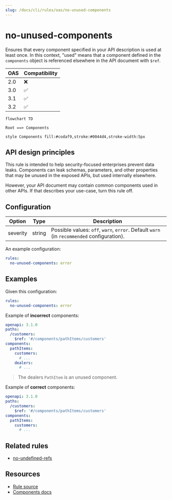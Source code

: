 ```yaml
---
slug: /docs/cli/rules/oas/no-unused-components
---
```


# no-unused-components

Ensures that every component specified in your API description is used at least once.
In this context, "used" means that a component defined in the `components` object is referenced elsewhere in the API document with `$ref`.

| OAS | Compatibility |
| --- | ------------- |
| 2.0 | ❌            |
| 3.0 | ✅            |
| 3.1 | ✅            |
| 3.2 | ✅            |

```mermaid
flowchart TD

Root ==> Components

style Components fill:#codaf9,stroke:#0044d4,stroke-width:5px
```

## API design principles

This rule is intended to help security-focused enterprises prevent data leaks. Components can leak schemas, parameters, and other properties that may be unused in the exposed APIs, but used internally elsewhere.

However, your API document may contain common components used in other APIs.
If that describes your use-case, turn this rule off.

## Configuration

| Option   | Type   | Description                                                                               |
| -------- | ------ | ----------------------------------------------------------------------------------------- |
| severity | string | Possible values: `off`, `warn`, `error`. Default `warn` (in `recommended` configuration). |

An example configuration:

```yaml
rules:
  no-unused-components: error
```

## Examples

Given this configuration:

```yaml
rules:
  no-unused-components: error
```

Example of **incorrect** components:

```yaml
openapi: 3.1.0
paths:
  /customers:
    $ref: '#/components/pathItems/customers'
components:
  pathItems:
    customers:
      # ...
    dealers:
      # ...
```

> The dealers `PathItem` is an unused component.

Example of **correct** components:

```yaml
openapi: 3.1.0
paths:
  /customers:
    $ref: '#/components/pathItems/customers'
components:
  pathItems:
    customers:
      # ...
```

## Related rules

- [no-undefined-refs](../common/no-unresolved-refs.md)

## Resources

- [Rule source](https://github.com/Redocly/redocly-cli/blob/main/packages/core/src/rules/oas3/no-unused-components.ts)
- [Components docs](https://redocly.com/docs/openapi-visual-reference/components/)
